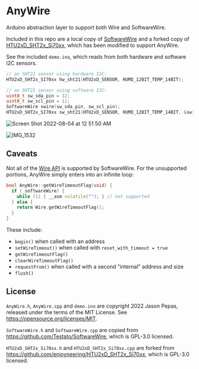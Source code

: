 # AnyWire

Arduino abstraction layer to support both Wire and SoftwareWire.

Included in this repo are a local copy of [SoftwareWire](https://github.com/Testato/SoftwareWire)
and a forked copy of [HTU2xD_SHT2x_Si70xx](https://github.com/enjoyneering/HTU2xD_SHT2x_Si70xx),
which has been modified to support AnyWire.

See the included `demo.ino`, which reads from both hardware and software I2C sensors.

```cpp
// an SHT21 sensor using hardware I2C:
HTU2xD_SHT2x_SI70xx hw_sht21(HTU2xD_SENSOR, HUMD_12BIT_TEMP_14BIT);

// an SHT21 sensor using software I2C:
uint8_t sw_sda_pin = 12;
uint8_t sw_scl_pin = 11;
SoftwareWire swire(sw_sda_pin, sw_scl_pin);
HTU2xD_SHT2x_SI70xx sw_sht21(HTU2xD_SENSOR, HUMD_12BIT_TEMP_14BIT, &swire);
```

![Screen Shot 2022-08-04 at 12 51 50 AM](https://user-images.githubusercontent.com/223396/182774095-247ccadb-fcd0-4be2-8878-ef9eb56ea2ec.png)

![IMG_1532](https://user-images.githubusercontent.com/223396/182774283-f844ed3e-02dd-4ecd-a89c-0bdf09546764.jpg)


## Caveats

Not all of the [Wire API](https://www.arduino.cc/reference/en/language/functions/communication/wire/) is supported by SoftwareWire.
For the unsupported portions, AnyWire simply enters into an infinite loop:

```cpp
bool AnyWire::getWireTimeoutFlag(void) {
  if (_softwareWire) {
    while (1) { __asm volatile(""); } // not supported
  } else {
    return Wire.getWireTimeoutFlag();
  }
}
```

These include:
- `begin()` when called with an address
- `setWireTimeout()` when called with `reset_with_timeout = true`
- `getWireTimeoutFlag()`
- `clearWireTimeoutFlag()`
- `requestFrom()` when called with a second "internal" address and size
- `flush()`


## License

`AnyWire.h`, `AnyWire.cpp` and `demo.ino` are copyright 2022 Jason Pepas,
released under the terms of the MIT License.  See https://opensource.org/licenses/MIT.

`SoftwareWire.h` and `SoftwareWire.cpp` are copied from https://github.com/Testato/SoftwareWire,
which is GPL-3.0 licensed.

`HTU2xD_SHT2x_Si70xx.h` and `HTU2xD_SHT2x_Si70xx.cpp` are forked from https://github.com/enjoyneering/HTU2xD_SHT2x_Si70xx,
which is GPL-3.0 licensed.
